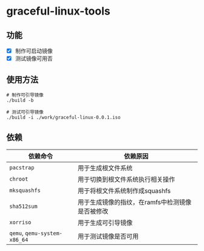 # graceful-linux-tools

## 功能

- [x] 制作可启动镜像
- [x] 测试镜像可用否

## 使用方法

```shell
# 制作可引导镜像
./build -b

# 测试可引导镜像
./build -i ./work/graceful-linux-0.0.1.iso
```

## 依赖

|依赖命令|依赖原因|
|--------|--------|
|`pacstrap`|用于生成根文件系统|
|`chroot`|用于切换到根文件系统执行相关操作|
|`mksquashfs`|用于将根文件系统制作成squashfs|
|`sha512sum`|用于生成镜像的指纹，在ramfs中检测镜像是否被修改|
|`xorriso`|用于生成可引导镜像|
|`qemu`, `qemu-system-x86_64`|用于测试镜像是否可用|
